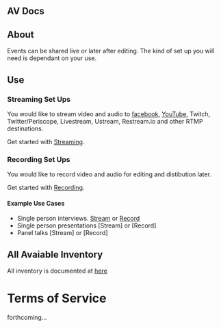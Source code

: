 ## AV Docs

## About

Events can be shared live or later after editing. The kind of set up you will need is dependant on your use.

## Use

### Streaming Set Ups

You would like to stream video and audio to [facebook](https://live.fb.com/), [YouTube](https://creatoracademy.youtube.com/page/course/livestream), Twitch, Twitter/Periscope, Livestream, Ustream, Restream.io and other RTMP destinations. 

Get started with [Streaming](/setups/streaming).

### Recording Set Ups

You would like to record video and audio for editing and distibution later.

Get started with [Recording](/setups/).


#### Example Use Cases
* Single person interviews. [Stream](setups/streaming/single-person) or [Record](setups/recodring/single-person) 
* Single person presentations [Stream] or [Record]
* Panel talks [Stream] or [Record]


## All Avaiable Inventory
All inventory is documented at [here](inventory)

# Terms of Service

forthcoming...
